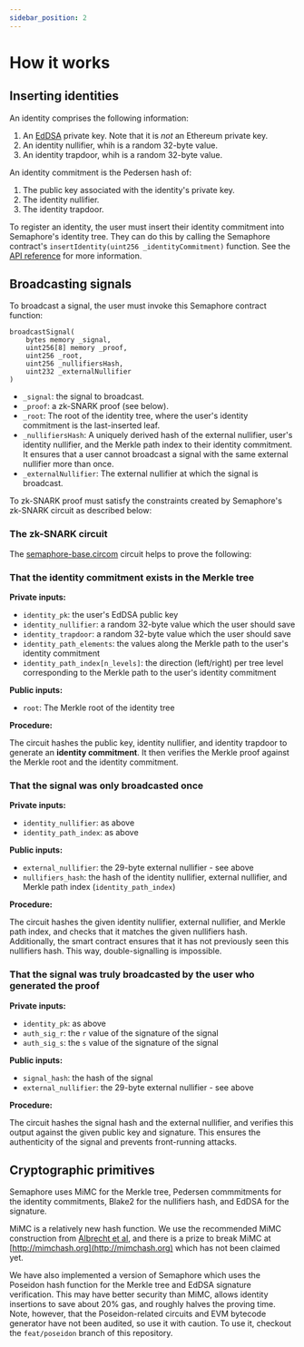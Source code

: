 ```yaml
---
sidebar_position: 2
---
```


# How it works

## Inserting identities

An identity comprises the following information:

1. An [EdDSA](https://en.wikipedia.org/wiki/EdDSA) private key. Note that it is
   _not_ an Ethereum private key.
2. An identity nullifier, whih is a random 32-byte value.
3. An identity trapdoor, whih is a random 32-byte value.

An identity commitment is the Pedersen hash of:

1. The public key associated with the identity's private key.
2. The identity nullifier.
3. The identity trapdoor.

To register an identity, the user must insert their identity commitment into
Semaphore's identity tree. They can do this by calling the Semaphore contract's
`insertIdentity(uint256 _identityCommitment)` function. See the [API
reference](./contract-api) for more information.

## Broadcasting signals

To broadcast a signal, the user must invoke this Semaphore contract function:

```
broadcastSignal(
    bytes memory _signal,
    uint256[8] memory _proof,
    uint256 _root,
    uint256 _nullifiersHash,
    uint232 _externalNullifier
)
```

-   `_signal`: the signal to broadcast.
-   `_proof`: a zk-SNARK proof (see below).
-   `_root`: The root of the identity tree, where the user's identity commitment
    is the last-inserted leaf.
-   `_nullifiersHash`: A uniquely derived hash of the external nullifier, user's
    identity nullifier, and the Merkle path index to their identity commitment.
    It ensures that a user cannot broadcast a signal with the same external
    nullifier more than once.
-   `_externalNullifier`: The external nullifier at which the signal is
    broadcast.

To zk-SNARK proof must satisfy the constraints created by Semaphore's zk-SNARK
circuit as described below:

### The zk-SNARK circuit

The
[semaphore-base.circom](https://github.com/appliedzkp/semaphore/blob/master/circuits/circom/semaphore-base.circom)
circuit helps to prove the following:

### That the identity commitment exists in the Merkle tree

**Private inputs:**

-   `identity_pk`: the user's EdDSA public key
-   `identity_nullifier`: a random 32-byte value which the user should save
-   `identity_trapdoor`: a random 32-byte value which the user should save
-   `identity_path_elements`: the values along the Merkle path to the
    user's identity commitment
-   `identity_path_index[n_levels]`: the direction (left/right) per tree level
    corresponding to the Merkle path to the user's identity commitment

**Public inputs:**

-   `root`: The Merkle root of the identity tree

**Procedure:**

The circuit hashes the public key, identity nullifier, and identity trapdoor to
generate an **identity commitment**. It then verifies the Merkle proof against
the Merkle root and the identity commitment.

### That the signal was only broadcasted once

**Private inputs:**

-   `identity_nullifier`: as above
-   `identity_path_index`: as above

**Public inputs:**

-   `external_nullifier`: the 29-byte external nullifier - see above
-   `nullifiers_hash`: the hash of the identity nullifier, external nullifier,
    and Merkle path index (`identity_path_index`)

**Procedure:**

The circuit hashes the given identity nullifier, external nullifier, and Merkle
path index, and checks that it matches the given nullifiers hash. Additionally,
the smart contract ensures that it has not previously seen this nullifiers
hash. This way, double-signalling is impossible.

### That the signal was truly broadcasted by the user who generated the proof

**Private inputs:**

-   `identity_pk`: as above
-   `auth_sig_r`: the `r` value of the signature of the signal
-   `auth_sig_s`: the `s` value of the signature of the signal

**Public inputs:**

-   `signal_hash`: the hash of the signal
-   `external_nullifier`: the 29-byte external nullifier - see above

**Procedure:**

The circuit hashes the signal hash and the external nullifier, and verifies
this output against the given public key and signature. This ensures the
authenticity of the signal and prevents front-running attacks.

## Cryptographic primitives

Semaphore uses MiMC for the Merkle tree, Pedersen commmitments for the identity
commitments, Blake2 for the nullifiers hash, and EdDSA for the signature.

MiMC is a relatively new hash function. We use the recommended MiMC
construction from [Albrecht et al](https://eprint.iacr.org/2016/492.pdf), and
there is a prize to break MiMC at [http://mimchash.org](http://mimchash.org)
which has not been claimed yet.

We have also implemented a version of Semaphore which uses the Poseidon hash
function for the Merkle tree and EdDSA signature verification. This may have
better security than MiMC, allows identity insertions to save about 20% gas,
and roughly halves the proving time. Note, however, that the Poseidon-related
circuits and EVM bytecode generator have not been audited, so use it with
caution. To use it, checkout the `feat/poseidon` branch of this repository.
